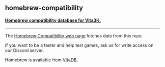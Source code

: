 ## homebrew-compatibility
#### [Homebrew compatibility database for Vita3K.](https://github.com/Vita3K/homebrew-compatibility/issues)

---

The [Homebrew Compatibility web page](https://vita3k.org/compatibility-homebrew.html) fetches data from this repo.

If you want to be a tester and help test games, ask us for write access on our Discord server.

Homebrew is available from [VitaDB](https://www.rinnegatamante.eu/vitadb/#/).
